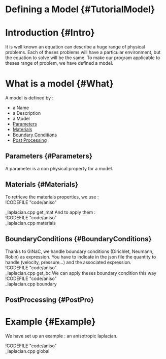 Defining a Model {#TutorialModel}
================



# Introduction {#Intro}

It is well known an equation can describe a huge range of physical
problems.  Each of theses problems will have a particular environment,
but the equation to solve will be the same.  To make our program
applicable to theses range of problem, we have defined a model.

# What is a model {#What}

A model is defined by :
- a Name
- a Description
- a Model
- [Parameters](#Parameters)
- [Materials](#Materials)
- [Boundary Conditions](#BoundaryConditions)
- [Post Processing](#PostPro)

## Parameters {#Parameters}
A parameter is a non physical property for a model.

## Materials {#Materials}
To retrieve the materials properties, we use :   
!CODEFILE "code/aniso"   

_laplacian.cpp get_mat
And to apply them :   
!CODEFILE "code/aniso"   
_laplacian.cpp materials

## BoundaryConditions {#BoundaryConditions}
Thanks to GiNaC, we handle boundary conditions (Dirichlet, Neumann, Robin) as expression.
You have to indicate in the json file the quantity to handle (velocity, pressure...) and the associated expression.   
!CODEFILE "code/aniso"   
_laplacian.cpp get_bc
We can apply theses boundary condition this way   
!CODEFILE "code/aniso"   
_laplacian.cpp boundary

## PostProcessing {#PostPro}

# Example {#Example}
We have set up an example : an anisotropic laplacian.   

!CODEFILE "code/aniso"   
_laplacian.cpp global
